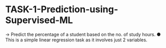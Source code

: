 # TASK-1-Prediction-using-Supervised-ML
-> Predict the percentage of a student based on the no. of study hours.
● This is a simple linear regression task as it involves just 2 variables.
